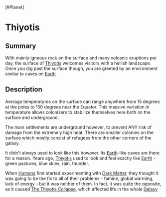 [#Planet]

# Thiyotis

## Summary

With mainly igneous rock on the surface and many volcanic eruptions per day, the surface of [Thiyotis](Thiyotis.md) welcomes visitors with a hellish landscape. Once you dig past the surface though, you are greeted by an environment similar to caves on [Earth](Earth.md)

## Description

Average temperatures on the surface can range anywhere from 15 degrees at the poles to 150 degrees near the Equator. This massive variation in temperature allows colonizers to stabilize themselves here both on the surface and underground.

The main settlements are underground however, to prevent ANY risk of damage from the extremely high heat. There are smaller colonies on the surface which mostly consist of refugees from the other corners of the galaxy.

It didn't always used to look like this however. Its [Earth](Earth.md)-like caves are there for a reason. Years ago, [Thiyotis](Thiyotis.md) used to look and feel exactly like [Earth](Earth.md) - green pastures, blue skies, rain, thunder.

When [Humans](../Species/Fauna/Humans.md) first started experimenting with [Dark Matter](../Materials/Dark%20Matter.md), they thought it was going to be the fix to all of their problems - famine, global warming, lack of energy - but it was neither of them. In fact, it was quite the opposite, as it caused [The Thiyotis Collapse](../Large%20Events/Thiyotis%20Detonation.md), which affected life in the whole [Galaxy](../Galaxy/Galaxy.md).
